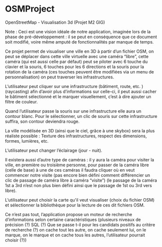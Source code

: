 # OSMProject
OpenStreetMap - Visualisation 3d (Projet M2 GIG)

Note : Ceci est une vision idéale de notre application, imaginée lors de la phase de pré-développement : il se peut en conséquence que ce document soit modifié, voire même amputé de fonctionnalités par manque de temps.

Ce projet permet de visualiser une ville en 3D à partir d’un fichier OSM, on peut se déplacer dans cette ville virtuelle avec une caméra “libre”, cette caméra (qui est aussi celle par défaut) peut se piloter avec 6 touche du clavier et la souris, 6 touches pour les 6 directions et la souris pour la rotation de la caméra (ces touches peuvent être modifiées via un menu de personnalisation) on peut traverser les infrastructures.

L’utilisateur peut cliquer sur une infrastructure (bâtiment, route, etc. ) (raycasting) afin d’avoir plus d’informations sur celle-ci, il peut aussi cacher le bâtiment sélectionné et le marquer visuellement, c’est à dire ajouter un filtre de couleur.

Quand l’utilisateur passe la souris sur une infrastructure elle aura un contour blanc. Pour le sélectionner, un clic de souris sur cette infrastructure suffira, son contour deviendra rouge.

La ville modélisée en 3D  (ainsi que le ciel, grâce à une skybox) sera la plus réaliste possible : Texture des infrastructures, respect des dimensions, formes, lumières, etc. 

L’utilisateur peut changer l’éclairage (jour - nuit).

Il existera aussi d’autre type de caméras : il y aura la caméra pour visiter la ville, en première ou troisième personne, pour passer de la caméra libre (celle de base) à une de ces caméras il faudra cliquer où en veut commencer notre visite (pas encore bien défini comment différencier un clic de passage de caméra libre à caméra “visite”) (le passage de la caméra 1st a 3rd n’est non plus bien défini ainsi que le passage de 1st ou 3rd vers libre).

L’utilisateur peut choisir la carte qu'il veut visualiser (choix du fichier OSM) et sélectionner la bibliothèque pour la lecture de ces dit fichiers OSM.

Ce n’est pas tout, l’application propose un moteur de recherche d’informations selon certaine caractéristiques (plusieurs niveaux de précision (?) SQL (?) Que se passe t-il pour les candidats positifs au critère de recherche (?) on cache tout les autre, on cache seulement lui, on le marque, on le marque et on cache tous les autres, l’utilisateur pourrait choisir (?))

